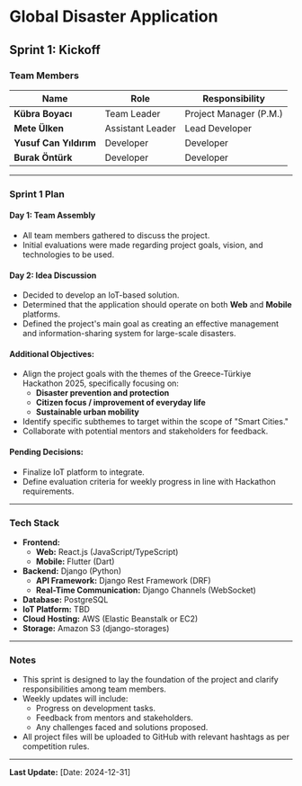 # Global Disaster Application

## Sprint 1: Kickoff

### Team Members
| Name                  | Role                  | Responsibility     |
|-----------------------|----------------------|--------------------|
| **Kübra Boyacı**      | Team Leader          | Project Manager (P.M.) |
| **Mete Ülken**        | Assistant Leader     | Lead Developer     |
| **Yusuf Can Yıldırım**| Developer            | Developer          |
| **Burak Öntürk**      | Developer            | Developer          |

---

### Sprint 1 Plan

#### **Day 1: Team Assembly**
- All team members gathered to discuss the project.
- Initial evaluations were made regarding project goals, vision, and technologies to be used.

#### **Day 2: Idea Discussion**
- Decided to develop an IoT-based solution.
- Determined that the application should operate on both **Web** and **Mobile** platforms.
- Defined the project's main goal as creating an effective management and information-sharing system for large-scale disasters.

#### **Additional Objectives:**
- Align the project goals with the themes of the Greece-Türkiye Hackathon 2025, specifically focusing on:
  - **Disaster prevention and protection**
  - **Citizen focus / improvement of everyday life**
  - **Sustainable urban mobility**
- Identify specific subthemes to target within the scope of "Smart Cities."
- Collaborate with potential mentors and stakeholders for feedback.

#### **Pending Decisions:**
- Finalize IoT platform to integrate.
- Define evaluation criteria for weekly progress in line with Hackathon requirements.

---

### Tech Stack
- **Frontend:** 
  - **Web:** React.js (JavaScript/TypeScript)
  - **Mobile:** Flutter (Dart)
- **Backend:** Django (Python)
  - **API Framework:** Django Rest Framework (DRF)
  - **Real-Time Communication:** Django Channels (WebSocket)
- **Database:** PostgreSQL
- **IoT Platform:** TBD
- **Cloud Hosting:** AWS (Elastic Beanstalk or EC2)
- **Storage:** Amazon S3 (django-storages)

---

### Notes
- This sprint is designed to lay the foundation of the project and clarify responsibilities among team members.
- Weekly updates will include:
  - Progress on development tasks.
  - Feedback from mentors and stakeholders.
  - Any challenges faced and solutions proposed.
- All project files will be uploaded to GitHub with relevant hashtags as per competition rules.

---

**Last Update:** [Date: 2024-12-31]
